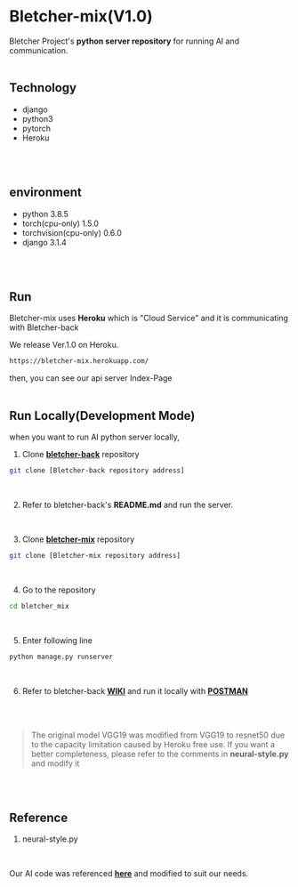 # Bletcher-mix(V1.0)

Bletcher Project's **python server repository** for running AI and communication.
<br/>
<br/>

## Technology

- django
- python3
- pytorch
- Heroku
<br/>
<br/>

## environment

- python                3.8.5
- torch(cpu-only)       1.5.0
- torchvision(cpu-only) 0.6.0
- django                3.1.4
<br/>
<br/>

## Run

Bletcher-mix uses **Heroku** which is "Cloud Service" and it is communicating with Bletcher-back

We release Ver.1.0 on Heroku.
```bash
https://bletcher-mix.herokuapp.com/
```
then, you can see our api server Index-Page
<br/>
<br/>

## Run Locally(Development Mode)

when you want to run AI python server locally, 

1. Clone [**bletcher-back**](https://github.com/Bletcher-Project/bletcher-back) repository
```bash
git clone [Bletcher-back repository address]
```
<br/>

2. Refer to bletcher-back's **README.md** and run the server.
<br/>

3. Clone [**bletcher-mix**](https://github.com/Bletcher-Project/bletcher_mix) repository 
```bash
git clone [Bletcher-mix repository address]
```
<br/>

4. Go to the repository
```bash
cd bletcher_mix
```
<br/>

5. Enter following line
```bash
python manage.py runserver
```
<br/>

6. Refer to bletcher-back [**WIKI**](https://github.com/Bletcher-Project/bletcher-back/wiki) and run it locally with [**POSTMAN**](https://www.postman.com/)
<br/>
<br/>

> The original model VGG19 was modified from VGG19 to resnet50 due to the capacity limitation caused by Heroku free use.
If you want a better completeness, please refer to the comments in **neural-style.py** and modify it
<br/>
<br/>

## Reference
1. neural-style.py
<br/>

Our AI code was referenced [**here**](https://pytorch.org/tutorials/advanced/neural_style_tutorial.html) and modified to suit our needs.







